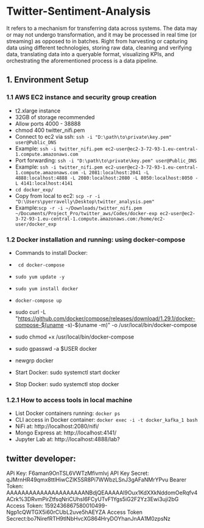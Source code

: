 # Twitter-Sentiment-Analysis
It refers to a mechanism for transferring data across systems. The data may or may not undergo transformation, and it may be processed in real time (or streaming) as opposed to in batches. Right from harvesting or capturing data using different technologies, storing raw data, cleaning and verifying data, translating data into a queryable format, visualizing KPIs, and orchestrating the aforementioned process is a data pipeline.

## 1. Environment Setup
### 1.1 AWS EC2 instance and security group creation
- t2.xlarge instance
- 32GB of storage recommended
- Allow ports 4000 - 38888
- chmod 400 twitter_nifi.pem
- Connect to ec2 via ssh: ```ssh -i "D:\path\to\private\key.pem" user@Public_DNS```
- Example: ```ssh -i twitter_nifi.pem ec2-user@ec2-3-72-93-1.eu-central-1.compute.amazonaws.com```
- Port forwarding: ```ssh -i "D:\path\to\private\key.pem" user@Public_DNS```
- Example: ```ssh -i twitter_nifi.pem ec2-user@ec2-3-72-93-1.eu-central-1.compute.amazonaws.com -L 2081:localhost:2041 -L 4888:localhost:4888 -L 2080:localhost:2080 -L 8050:localhost:8050 -L 4141:localhost:4141```
- ```cd docker_exp/```
- Copy from local to ec2: ```scp -r -i "D:\Users\pyerravelly\Desktop\twitter_analysis.pem" ```
- Example:```scp -r -i ~/Downloads/twitter_nifi.pem ~/Documents/Project_Pro/twitter_aws/Codes/docker-exp ec2-user@ec2-3-72-93-1.eu-central-1.compute.amazonaws.com:/home/ec2-user/docker_exp```

### 1.2 Docker installation and running: using docker-compose
- Commands to install Docker:
- ``` cd docker-compose```
- ```sudo yum update -y```
- ```sudo yum install docker```
- ```docker-compose up```

- sudo curl -L "https://github.com/docker/compose/releases/download/1.29.1/docker-compose-$(uname -s)-$(uname -m)" -o /usr/local/bin/docker-compose 
- sudo chmod +x /usr/local/bin/docker-compose 
- sudo gpasswd -a $USER docker 
- newgrp docker
- Start Docker: sudo systemctl start docker
- Stop Docker: sudo systemctl stop docker

### 1.2.1 How to access tools in local machine
- List Docker containers running: ```docker ps```
- CLI access in Docker container: ```docker exec -i -t docker_kafka_1 bash```
- NiFi at: http://localhost:2080/nifi/
- Mongo Express at: http://localhost:4141/
- Jupyter Lab at: http://localhost:4888/lab?


## twitter developer:
APi Key: F6aman9OnTSL6VWTzMfivmlvj
API Key Secret: qJMrnHR49qmx8ttlHiwCZlK5SR8Pi7WWbzLSnJ3gAFaNMrYPvu
Bearer Token: AAAAAAAAAAAAAAAAAAAAANBdjQEAAAAAl9Oux1KdXXkNddomOeRqfv4ACrk%3DRvmPirZtfsqNriCUhsI6FCyUTvF1Ygs5iG2F2Yz3Ewi3uji2bG
Access Token: 1592436867580010499-Ngp1cQWTGX5i60rCUbL2uve5hAEYZA
Access Token Secrect:bo7NirefRTH9tINbHvcXG864HryDOYhanJnAA1M0zpsNz
